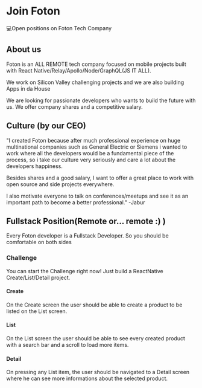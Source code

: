 # Join Foton
💻Open positions on Foton Tech Company

## About us
Foton is an ALL REMOTE tech company focused on mobile projects built with React Native/Relay/Apollo/Node/GraphQL(JS IT ALL).

We work on Silicon Valley challenging projects and we are also building Apps in da House

We are looking for passionate developers who wants to build the future with us.
We offer company shares and a competitive salary.

## Culture (by our CEO)
"I created Foton because after much professional experience on huge multinational companies such as General Electric or Siemens i wanted to work where all the developers would be a fundamental piece of the process, so i take our culture very seriously and care a lot about the developers happiness.

Besides shares and a good salary, I want to offer a great place to work with open source and side projects everywhere.

I also motivate everyone to talk on conferences/meetups and see it as an important path to become a better professional." -Jabur

## Fullstack Position(Remote or... remote :) )

Every Foton developer is a Fullstack Developer. So you should be comfortable on both sides

### Challenge

You can start the Challenge right now! Just build a ReactNative Create/List/Detail project.

#### Create
On the Create screen the user should be able to create a product to be listed on the List screen.

#### List
On the List screen the user should be able to see every created product with a search bar and a scroll to load more items.

#### Detail
On pressing any List item, the user should be navigated to a Detail screen where he can see more informations about the selected product.


